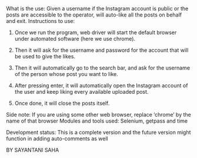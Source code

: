 What is the use:
Given a username if the Instagram account is public or the posts are accessible to the operator, will auto-like all the posts on behalf and exit.
Instructions to use:
1.	Once we run the program, web driver will start the default browser under automated software (here we use chrome).

2.	Then it will ask for the username and password for the account that will be used to give the likes.

3.	Then it will automatically go to the search bar, and ask for the username of the person whose post you want to like.

4.	After pressing enter, it will automatically open the Instagram account of the user and keep liking every available uploaded post.

5.	Once done, it will close the posts itself.

Side note:
If you are using some other web browser, replace ‘chrome’ by the name of that browser
Modules and tools used:
Selenium, getpass and time

Development status: This is a complete version and the future version might function in adding auto-comments as well

BY SAYANTANI SAHA